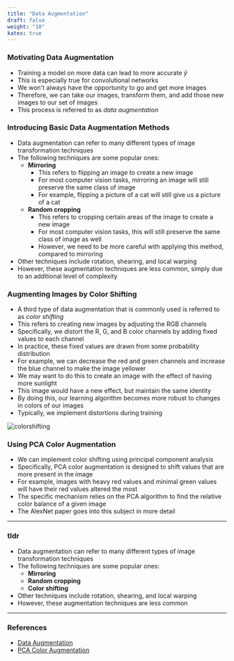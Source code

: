 ```yaml
---
title: "Data Augmentation"
draft: false
weight: "10"
katex: true
---
```


### Motivating Data Augmentation
- Training a model on more data can lead to more accurate $\hat{y}$
- This is especially true for convolutional networks
- We won't always have the opportunity to go and get more images
- Therefore, we can take our images, transform them, and add those new images to our set of images
- This process is referred to as *data augmentation*

### Introducing Basic Data Augmentation Methods
- Data augmentation can refer to many different types of image transformation techniques
- The following techniques are some popular ones:
	- **Mirroring**
		- This refers to flipping an image to create a new image
		- For most computer vision tasks, mirroring an image will still preserve the same class of image
		- For example, flipping a picture of a cat will still give us a picture of a cat
	- **Random cropping**
		- This refers to cropping certain areas of the image to create a new image
		- For most computer vision tasks, this will still preserve the same class of image as well
		- However, we need to be more careful with applying this method, compared to mirroring
- Other techniques include rotation, shearing, and local warping
- However, these augmentation techniques are less common, simply due to an additional level of complexity

### Augmenting Images by Color Shifting
- A third type of data augmentation that is commonly used is referred to as *color shifting*
- This refers to creating new images by adjusting the RGB channels
- Specifically, we distort the R, G, and B color channels by adding fixed values to each channel
- In practice, these fixed values are drawn from some probability distribution
- For example, we can decrease the red and green channels and increase the blue channel to make the image yellower
- We may want to do this to create an image with the effect of having more sunlight
- This image would have a new effect, but maintain the same identity
- By doing this, our learning algorithm becomes more robust to changes in colors of our images
- Typically, we implement distortions during training

![colorshifting](/img/colorshifting.svg)

### Using PCA Color Augmentation
- We can implement color shifting using principal component analysis
- Specifically, PCA color augmentation is designed to shift values that are more present in the image
- For example, images with heavy red values and minimal green values will have their red values altered the most
- The specific mechanism relies on the PCA algorithm to find the relative color balance of a given image
- The AlexNet paper goes into this subject in more detail

---

### tldr
- Data augmentation can refer to many different types of image transformation techniques
- The following techniques are some popular ones:
	- **Mirroring**
	- **Random cropping**
	- **Color shifting**
- Other techniques include rotation, shearing, and local warping
- However, these augmentation techniques are less common

---

### References
- [Data Augmentation](https://www.youtube.com/watch?v=JI8saFjK84o&list=PLkDaE6sCZn6Gl29AoE31iwdVwSG-KnDzF&index=21)
- [PCA Color Augmentation](https://machinelearning.wtf/terms/pca-color-augmentation/)
